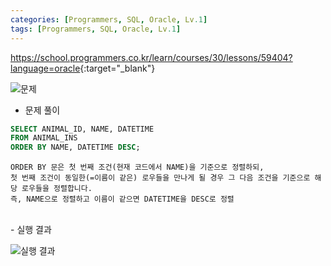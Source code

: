 ```yaml
---
categories: [Programmers, SQL, Oracle, Lv.1]
tags: [Programmers, SQL, Oracle, Lv.1] 
---
```


<https://school.programmers.co.kr/learn/courses/30/lessons/59404?language=oracle>{:target="_blank"}

![문제](/assets/img/programmers/sql/oracle/lv.1/%EC%97%AC%EB%9F%AC_%EA%B8%B0%EC%A4%80%EC%9C%BC%EB%A1%9C_%EC%A0%95%EB%A0%AC%ED%95%98%EA%B8%B0(1).png)

- 문제 풀이

```sql
SELECT ANIMAL_ID, NAME, DATETIME
FROM ANIMAL_INS
ORDER BY NAME, DATETIME DESC;
```
```
ORDER BY 문은 첫 번째 조건(현재 코드에서 NAME)을 기준으로 정렬하되,
첫 번째 조건이 동일한(=이름이 같은) 로우들을 만나게 될 경우 그 다음 조건을 기준으로 해당 로우들을 정렬합니다.
즉, NAME으로 정렬하고 이름이 같으면 DATETIME을 DESC로 정렬
```
<br>
- 실행 결과

![실행 결과](/assets/img/programmers/sql/oracle/lv.1/%EC%97%AC%EB%9F%AC_%EA%B8%B0%EC%A4%80%EC%9C%BC%EB%A1%9C_%EC%A0%95%EB%A0%AC%ED%95%98%EA%B8%B0(2).png)
